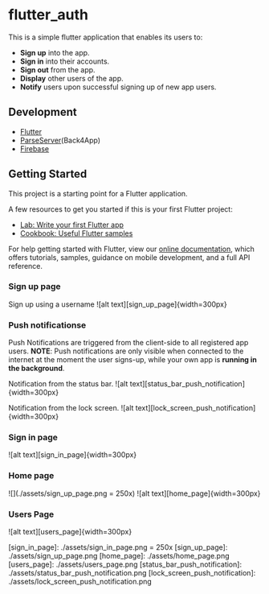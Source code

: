 # flutter_auth

This is a simple flutter application that enables its users to:
*   **Sign up** into the app.
*   **Sign in** into their accounts.
*   **Sign out** from the app.
*   **Display** other users of the app.
*   **Notify** users upon successful signing up of new app users.

## Development 
*   [Flutter](https://flutter.dev/)
*   [ParseServer](https://back4app.com/)(Back4App)
*   [Firebase](https://google.firebase.com/)


## Getting Started

This project is a starting point for a Flutter application.

A few resources to get you started if this is your first Flutter project:

- [Lab: Write your first Flutter app](https://flutter.dev/docs/get-started/codelab)
- [Cookbook: Useful Flutter samples](https://flutter.dev/docs/cookbook)

For help getting started with Flutter, view our
[online documentation](https://flutter.dev/docs), which offers tutorials,
samples, guidance on mobile development, and a full API reference.

### Sign up page
Sign up using a username
![alt text][sign_up_page]{width=300px}
### Push notificationse
Push Notifications are triggered from the client-side to all registered app users.
**NOTE**: Push notifications are only visible when connected to the internet at the moment the user signs-up, while your own app is **running in the background**.

Notification from the status bar.
![alt text][status_bar_push_notification]{width=300px}

Notification from the lock screen.
![alt text][lock_screen_push_notification]{width=300px}

### Sign in page
![alt text][sign_in_page]{width=300px}

### Home page
![](./assets/sign_up_page.png = 250x)
![alt text][home_page]{width=300px}

### Users Page
![alt text][users_page]{width=300px}

[//]: # (Image References)
[sign_in_page]: ./assets/sign_in_page.png  = 250x
[sign_up_page]: ./assets/sign_up_page.png
[home_page]: ./assets/home_page.png
[users_page]: ./assets/users_page.png
[status_bar_push_notification]: ./assets/status_bar_push_notification.png
[lock_screen_push_notification]: ./assets/lock_screen_push_notification.png
